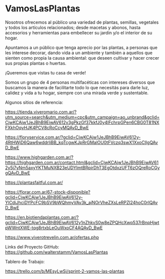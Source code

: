 # VamosLasPlantas

Nosotros ofrecemos al público una variedad de plantas, semillas, vegetales y todos los artículos relacionados; desde macetas y abonos, hasta accesorios y herramientas para embellecer su jardin y/o el interior de su hogar. 

Apuntamos a un público que tenga aprecio por las plantas, a personas que les interese decorar, dando vida a un ambiente y también a aquellos que sienten como propia la causa ambiental: que deseen cultivar y hacer crecer sus propias plantas o huertas.

¡Queremos que vistas tu casa de verde! 

Somos un grupo de 4 personas multifacéticas con intereses diversos que buscamos la manera de facilitarte todo lo que necesitás para darle luz, calidez y vida a tu hogar, siempre con una mirada verde y sustentable.


Algunos sitios de referencia:

https://tienda.viveromario.com.ar/?utm_source=search&utm_medium=cpc&utm_campaign=ao_unbrand&gclid=CjwKCAjw1JeJBhB9EiwAV612y3gPkzGf37kkfJ0y4IFchrpGPen6CBG0T81NXFXkhOqyHJK4PCV8cRoCcyMQAvD_BwE

https://floryservice.com.ar/?gclid=CjwKCAjw1JeJBhB9EiwAV612y-4RtHWjD6Qaw6wddrliBB_kqTcgwKJpRrGMalOU0tFVczq3swX1XxoCIlgQAvD_BwE

https://www.highgarden.com.ar/?https://highgarden.com.ar/contact.html&gclid=CjwKCAjw1JeJBhB9EiwAV612y5j7yNm5axyYKTMuNXB23eUDYlmtBRpirDhT3EgOtdxzUFT6zOQreRoCGygQAvD_BwE

https://plantasfaitful.com.ar/

https://florar.com.ar/67-stock-disponible?gclid=CjwKCAjw1JeJBhB9EiwAV612y-YlCdiJhciDYPcFC9bSV9bWQhmyVAv3k_ajNOrVheZXsLeRPZl24hoC0rIQAvD_BwE

https://en.biotiendaplantas.com.ar/?gclid=CjwKCAjw1JeJBhB9EiwAV612y1nZhkvS0w8eZPQHcXwp537rBnpHjwtpWWntXWE-tqg8rtxbLeOuWxoCF4AQAvD_BwE

https://www.viverotrevelin.com.ar/ofertas.php



Links del Proyecto
GitHub:
https://github.com/walterstamm/VamosLasPlantas

Tablero de Trabajo:

https://trello.com/b/MEsyLwSj/sprint-2-vamos-las-plantas